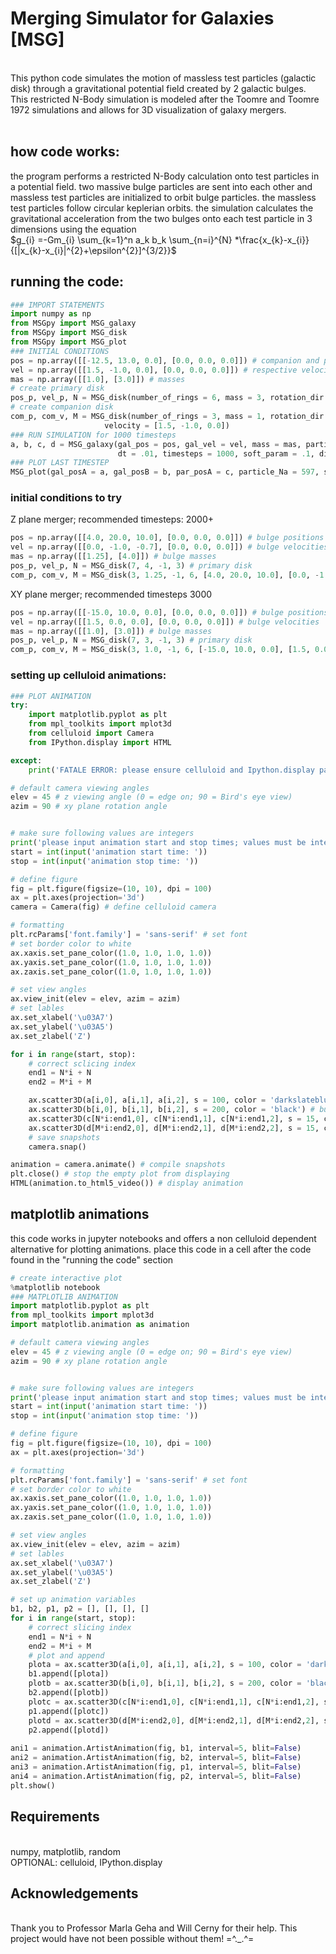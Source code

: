 # Merging Simulator for Galaxies [MSG]
<br> This python code simulates the motion of massless test particles (galactic disk) through a gravitational potential field created by 2 galactic bulges. This restricted N-Body simulation is modeled after the Toomre and Toomre 1972 simulations and allows for 3D visualization of galaxy mergers.
<br>
<br>
## how code works:
the program performs a restricted N-Body calculation onto test particles in a potential field. two massive bulge particles are sent into each other and massless test particles are initialized to orbit bulge particles. the massless test particles follow circular keplerian orbits. the simulation calculates the gravitational acceleration from the two bulges onto each test particle in 3 dimensions using the equation 
<br> 
$g_{i} =-Gm_{i} \sum_{k=1}^n a_k b_k \sum_{n=i}^{N} *\frac{x_{k}-x_{i}}{[|x_{k}-x_{i}|^{2}+\epsilon^{2}]^{3/2}}$
## running the code:
```python
### IMPORT STATEMENTS
import numpy as np
from MSGpy import MSG_galaxy
from MSGpy import MSG_disk
from MSGpy import MSG_plot
### INITIAL CONDITIONS 
pos = np.array([[-12.5, 13.0, 0.0], [0.0, 0.0, 0.0]]) # companion and primary galaxy positions
vel = np.array([[1.5, -1.0, 0.0], [0.0, 0.0, 0.0]]) # respective velocities 
mas = np.array([[1.0], [3.0]]) # masses
# create primary disk
pos_p, vel_p, N = MSG_disk(number_of_rings = 6, mass = 3, rotation_dir = -1, density = 3.7) 
# create companion disk 
com_p, com_v, M = MSG_disk(number_of_rings = 3, mass = 1, rotation_dir = -1, density = 6, origin = [-12.5, 13.0, 0.0], 
                     velocity = [1.5, -1.0, 0.0])
### RUN SIMULATION for 1000 timesteps
a, b, c, d = MSG_galaxy(gal_pos = pos, gal_vel = vel, mass = mas, particle_pos = pos_p, particle_vel = vel_p, 
                        dt = .01, timesteps = 1000, soft_param = .1, disk2 = com_p, diskvel = com_v) # CHANGE TIMESTEPS HERE
### PLOT LAST TIMESTEP
MSG_plot(gal_posA = a, gal_posB = b, par_posA = c, particle_Na = 597, step = 999,  par_posB = d, particle_Nb = 324, tails = True, elev = 45, azim = 90)
```
### initial conditions to try
Z plane merger; recommended timesteps: 2000+
```python
pos = np.array([[4.0, 20.0, 10.0], [0.0, 0.0, 0.0]]) # bulge positions
vel = np.array([[0.0, -1.0, -0.7], [0.0, 0.0, 0.0]]) # bulge velocities
mas = np.array([[1.25], [4.0]]) # bulge masses
pos_p, vel_p, N = MSG_disk(7, 4, -1, 3) # primary disk
com_p, com_v, M = MSG_disk(3, 1.25, -1, 6, [4.0, 20.0, 10.0], [0.0, -1.0, -0.7]) # companion disk
```
XY plane merger; recommended timesteps 3000
```python
pos = np.array([[-15.0, 10.0, 0.0], [0.0, 0.0, 0.0]]) # bulge positions
vel = np.array([[1.5, 0.0, 0.0], [0.0, 0.0, 0.0]]) # bulge velocities
mas = np.array([[1.0], [3.0]]) # bulge masses
pos_p, vel_p, N = MSG_disk(7, 3, -1, 3) # primary disk
com_p, com_v, M = MSG_disk(3, 1.0, -1, 6, [-15.0, 10.0, 0.0], [1.5, 0.0, 0.0]) # companion disk
``` 

### setting up celluloid animations:
```python
### PLOT ANIMATION
try:
    import matplotlib.pyplot as plt
    from mpl_toolkits import mplot3d
    from celluloid import Camera
    from IPython.display import HTML

except:
    print('FATALE ERROR: please ensure celluloid and Ipython.display packages are pip installed \n /ᐠ=ᆽ=ᐟ\ <(hisss.....)')

# default camera viewing angles
elev = 45 # z viewing angle (0 = edge on; 90 = Bird's eye view)
azim = 90 # xy plane rotation angle


# make sure following values are integers
print('please input animation start and stop times; values must be integers within timestep range: ',' \n ex: \n start: 800 \n stop: 850')
start = int(input('animation start time: '))
stop = int(input('animation stop time: '))

# define figure
fig = plt.figure(figsize=(10, 10), dpi = 100)
ax = plt.axes(projection='3d')
camera = Camera(fig) # define celluloid camera

# formatting
plt.rcParams['font.family'] = 'sans-serif' # set font
# set border color to white
ax.xaxis.set_pane_color((1.0, 1.0, 1.0, 1.0))
ax.yaxis.set_pane_color((1.0, 1.0, 1.0, 1.0))
ax.zaxis.set_pane_color((1.0, 1.0, 1.0, 1.0))

# set view angles
ax.view_init(elev = elev, azim = azim)
# set lables
ax.set_xlabel('\u03A7')
ax.set_ylabel('\u03A5')
ax.set_zlabel('Z')

for i in range(start, stop):
    # correct sclicing index
    end1 = N*i + N
    end2 = M*i + M

    ax.scatter3D(a[i,0], a[i,1], a[i,2], s = 100, color = 'darkslateblue') # bulge 1
    ax.scatter3D(b[i,0], b[i,1], b[i,2], s = 200, color = 'black') # bulge 2
    ax.scatter3D(c[N*i:end1,0], c[N*i:end1,1], c[N*i:end1,2], s = 15, color = 'darkorchid') # primary disk
    ax.scatter3D(d[M*i:end2,0], d[M*i:end2,1], d[M*i:end2,2], s = 15, color = 'slateblue') # companion disk 
    # save snapshots
    camera.snap()

animation = camera.animate() # compile snapshots
plt.close() # stop the empty plot from displaying
HTML(animation.to_html5_video()) # display animation
```

## matplotlib animations
this code works in jupyter notebooks and offers a non celluloid dependent alternative for plotting animations. place this code in a cell after the code found in the "running the code" section
```python
# create interactive plot
%matplotlib notebook
### MATPLOTLIB ANIMATION 
import matplotlib.pyplot as plt
from mpl_toolkits import mplot3d
import matplotlib.animation as animation

# default camera viewing angles
elev = 45 # z viewing angle (0 = edge on; 90 = Bird's eye view)
azim = 90 # xy plane rotation angle


# make sure following values are integers
print('please input animation start and stop times; values must be integers within timestep range: ',' \n ex: \n start: 800 \n stop: 850')
start = int(input('animation start time: '))
stop = int(input('animation stop time: '))

# define figure
fig = plt.figure(figsize=(10, 10), dpi = 100)
ax = plt.axes(projection='3d')

# formatting
plt.rcParams['font.family'] = 'sans-serif' # set font
# set border color to white
ax.xaxis.set_pane_color((1.0, 1.0, 1.0, 1.0))
ax.yaxis.set_pane_color((1.0, 1.0, 1.0, 1.0))
ax.zaxis.set_pane_color((1.0, 1.0, 1.0, 1.0))

# set view angles
ax.view_init(elev = elev, azim = azim)
# set lables
ax.set_xlabel('\u03A7')
ax.set_ylabel('\u03A5')
ax.set_zlabel('Z')

# set up animation variables
b1, b2, p1, p2 = [], [], [], []
for i in range(start, stop):
    # correct slicing index
    end1 = N*i + N
    end2 = M*i + M
    # plot and append
    plota = ax.scatter3D(a[i,0], a[i,1], a[i,2], s = 100, color = 'darkslateblue') # bulges
    b1.append([plota])
    plotb = ax.scatter3D(b[i,0], b[i,1], b[i,2], s = 200, color = 'black') # bulge 1 
    b2.append([plotb])
    plotc = ax.scatter3D(c[N*i:end1,0], c[N*i:end1,1], c[N*i:end1,2], s = 15, color = 'darkorchid') # bulge 1 
    p1.append([plotc])
    plotd = ax.scatter3D(d[M*i:end2,0], d[M*i:end2,1], d[M*i:end2,2], s = 15, color = 'slateblue') # bulge 1 
    p2.append([plotd])
        
ani1 = animation.ArtistAnimation(fig, b1, interval=5, blit=False)
ani2 = animation.ArtistAnimation(fig, b2, interval=5, blit=False)
ani3 = animation.ArtistAnimation(fig, p1, interval=5, blit=False)
ani4 = animation.ArtistAnimation(fig, p2, interval=5, blit=False)
plt.show()
```
## Requirements
<br>numpy, matplotlib, random
<br>OPTIONAL: celluloid, IPython.display
## Acknowledgements
<br>Thank you to Professor Marla Geha and Will Cerny for their help. This project would have not been possible without them! =^._.^=
